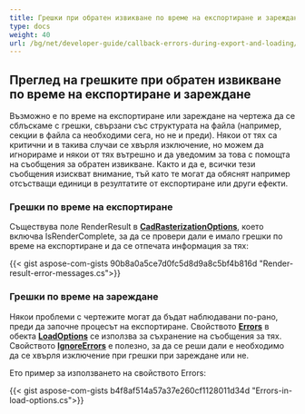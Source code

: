 ```yaml
---
title: Грешки при обратен извикване по време на експортиране и зареждане
type: docs
weight: 40
url: /bg/net/developer-guide/callback-errors-during-export-and-loading/
---
```


## **Преглед на грешките при обратен извикване по време на експортиране и зареждане**

Възможно е по време на експортиране или зареждане на чертежа да се сблъскаме с грешки, свързани със структурата на файла 
(например, секции в файла са необходими сега, но не и преди). 
Някои от тях са критични и в такива случаи се хвърля изключение, но можем да игнорираме и някои от тях вътрешно и да уведомим за това с помощта на съобщения за обратен извикване.
Както и да е, всички тези съобщения изискват внимание, тъй като те могат да обяснят например отсъстващи единици в резултатите от експортиране или други ефекти.


### **Грешки по време на експортиране**

Съществува поле RenderResult в [**CadRasterizationOptions**](https://reference.aspose.com/cad/net/aspose.cad.imageoptions/cadrasterizationoptions/),
което включва IsRenderComplete, за да се провери дали е имало грешки по време на експортиране и да се отпечата информация за тях:

{{< gist aspose-com-gists 90b8a0a5ce7d0fc5d8d9a8c5bf4b816d "Render-result-error-messages.cs">}}

### **Грешки по време на зареждане**

Някои проблеми с чертежите могат да бъдат наблюдавани по-рано, преди да започне процесът на експортиране. 
Свойството [**Errors**](https://reference.aspose.com/cad/net/aspose.cad/loadoptions/errors/) в
обекта [**LoadOptions**](https://reference.aspose.com/cad/net/aspose.cad/loadoptions/) се използва за съхранение на съобщения за тях.
Свойството [**IgnoreErrors**](https://reference.aspose.com/cad/net/aspose.cad/loadoptions/ignoreerrors/) е полезно, за да се реши дали 
е необходимо да се хвърля изключение при грешки при зареждане или не.

Ето пример за използването на свойството Errors:

{{< gist aspose-com-gists b4f8af514a57a37e260cf1128011d34d "Errors-in-load-options.cs">}}

